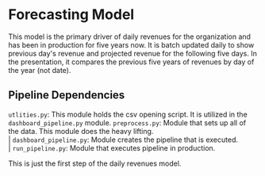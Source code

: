 # Forecasting Model

This model is the primary driver of daily revenues for the organization and has been in production for five years now. It is batch updated daily to show previous day's revenue and projected revenue for the following five days. In the presentation, it compares the previous five years of revenues by day of the year (not date). 

## Pipeline Dependencies

`utlities.py`: This module holds the csv opening script. It is utilized in the `dashboard_pipeline.py` module. 
`preprocess.py`: Module that sets up all of the data. This module does the heavy lifting. <br>
    | `dashboard_pipeline.py`: Module creates the pipeline that is executed. <br>
        | `run_pipeline.py`: Module that executes pipeline in production.

This is just the first step of the daily revenues model.
